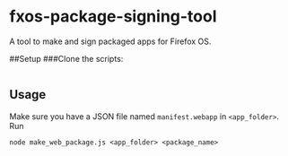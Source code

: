 # fxos-package-signing-tool
A tool to make and sign packaged apps for Firefox OS.

##Setup
###Clone the scripts:
```

```

## Usage
Make sure you have a JSON file named `manifest.webapp` in `<app_folder>`.
Run
```
node make_web_package.js <app_folder> <package_name>
```
